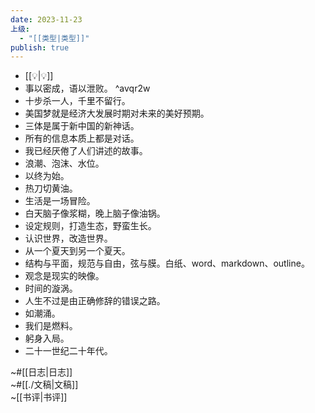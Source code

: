 ```yaml
---
date: 2023-11-23
上级:
  - "[[类型|类型]]"
publish: true
---
```

- [[💡|💡]]  
- 事以密成，语以泄败。 ^avqr2w  
- 十步杀一人，千里不留行。  
- 美国梦就是经济大发展时期对未来的美好预期。  
- 三体是属于新中国的新神话。  
- 所有的信息本质上都是对话。  
- 我已经厌倦了人们讲述的故事。  
- 浪潮、泡沫、水位。  
- 以终为始。  
- 热刀切黄油。  
- 生活是一场冒险。  
- 白天脑子像浆糊，晚上脑子像油锅。  
- 设定规则，打造生态，野蛮生长。  
- 认识世界，改造世界。  
- 从一个夏天到另一个夏天。  
- 结构与平面，规范与自由，弦与膜。白纸、word、markdown、outline。  
- 观念是现实的映像。  
- 时间的漩涡。  
- 人生不过是由正确修辞的错误之路。  
- 如潮涌。  
- 我们是燃料。  
- 躬身入局。  
- 二十一世纪二十年代。  
  
~#[[日志|日志]]    
~#[[./文稿|文稿]]    
~[[书评|书评]]  
